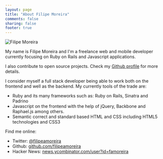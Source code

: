 ```yaml
---
layout: page
title: "About Filipe Moreira"
comments: false
sharing: false
footer: true
---
```


<img src="/images/filipemoreira.jpg" alt="Filipe Moreira" class='about-image'/>

My name is Filipe Moreira and I'm a freelance web and mobile developer currently focusing on Ruby on Rails and Javascript applications.

I also contribute to open source projects. Check my [Github profile](https://github.com/filipeamoreira) for more details.

I consider myself a full stack developer being able to work both on the frontend and well as the backend. My currently tools of the trade are:

* Ruby and its many frameworks such as: Ruby on Rails, Sinatra and Padrino
* Javascript on the frontend with the help of jQuery, Backbone and Raphael.js among others.
* Semantic correct and standard based HTML and CSS including HTML5 technologies and CSS3

Find me online:

* Twitter: [@filipeamoreira](http://twitter.com/filipeamoreira)
* Github: [github.com/filipeamoreira](http://github.com/filipeamoreira)
* Hacker News: [news.ycombinator.com/user?id=famoreira](http://news.ycombinator.com/user?id=famoreira)

